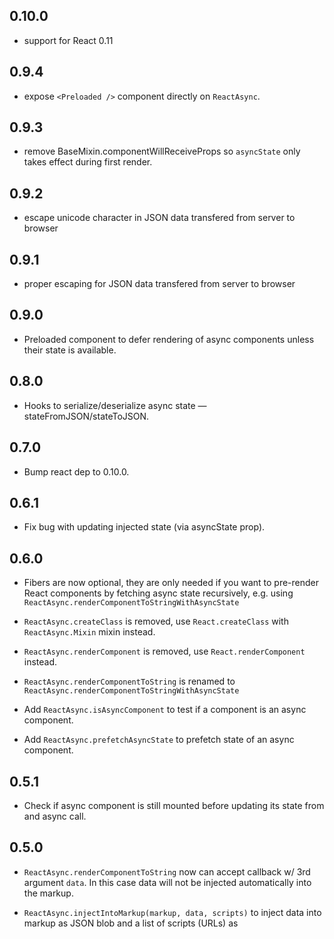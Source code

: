 ## 0.10.0

  - support for React 0.11

## 0.9.4

  - expose `<Preloaded />` component directly on `ReactAsync`.

## 0.9.3

  - remove BaseMixin.componentWillReceiveProps so `asyncState` only takes effect
    during first render.

## 0.9.2

  - escape unicode character in JSON data transfered from server to browser

## 0.9.1

  - proper escaping for JSON data transfered from server to browser

## 0.9.0

  - Preloaded component to defer rendering of async components unless their
    state is available.

## 0.8.0

  - Hooks to serialize/deserialize async state — stateFromJSON/stateToJSON.

## 0.7.0

  - Bump react dep to 0.10.0.

## 0.6.1

  - Fix bug with updating injected state (via asyncState prop).

## 0.6.0

  - Fibers are now optional, they are only needed if you want to pre-render
    React components by fetching async state recursively, e.g. using
    `ReactAsync.renderComponentToStringWithAsyncState`

  - `ReactAsync.createClass` is removed, use `React.createClass` with
    `ReactAsync.Mixin` mixin instead.

  - `ReactAsync.renderComponent` is removed, use `React.renderComponent`
    instead.

  - `ReactAsync.renderComponentToString` is renamed to
    `ReactAsync.renderComponentToStringWithAsyncState`

  - Add `ReactAsync.isAsyncComponent` to test if a component is an async
    component.

  - Add `ReactAsync.prefetchAsyncState` to prefetch state of an async component.

## 0.5.1

  - Check if async component is still mounted before updating its state from and
    async call.

## 0.5.0

  - `ReactAsync.renderComponentToString` now can accept callback w/ 3rd argument
    `data`. In this case data will not be injected automatically into the
    markup.

  - `ReactAsync.injectIntoMarkup(markup, data, scripts)` to inject data into
    markup as JSON blob and a list of scripts (URLs) as <script> elements.

## 0.4.0

  - Upgrade for React 0.9.0.

  - React is now a peer dependency of react-async.
